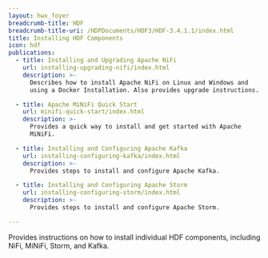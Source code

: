 ```yaml
---
layout: hwx_foyer
breadcrumb-title: HDF
breadcrumb-title-uri: /HDPDocuments/HDF3/HDF-3.4.1.1/index.html
title: Installing HDF Components
icon: hdf
publications:
  - title: Installing and Upgrading Apache NiFi
    url: installing-upgrading-nifi/index.html
    description: >-
      Describes how to install Apache NiFi on Linux and Windows and
      using a Docker Installation. Also provides upgrade instructions.

  - title: Apache MiNiFi Quick Start
    url: minifi-quick-start/index.html
    description: >-
      Provides a quick way to install and get started with Apache
      MiNiFi.

  - title: Installing and Configuring Apache Kafka
    url: installing-configuring-kafka/index.html
    description: >-
      Provides steps to install and configure Apache Kafka.

  - title: Installing and Configuring Apache Storm
    url: installing-configuring-storm/index.html
    description: >-
      Provides steps to install and configure Apache Storm.

---
```


Provides instructions on how to install individual HDF components,
including NiFi, MiNiFi, Storm, and Kafka.
